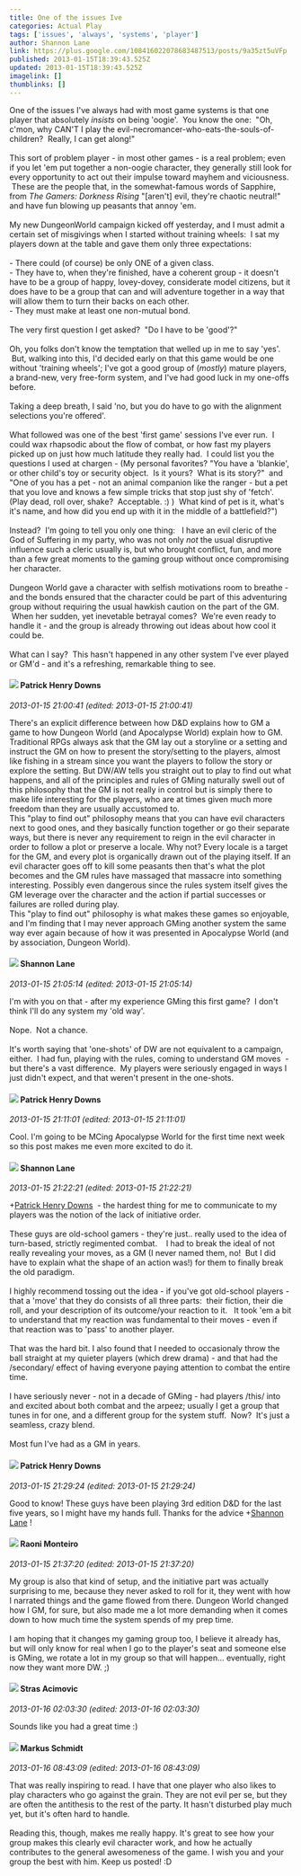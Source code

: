 ```yaml
---
title: One of the issues Ive
categories: Actual Play
tags: ['issues', 'always', 'systems', 'player']
author: Shannon Lane
link: https://plus.google.com/108416022078683487513/posts/9a35zt5uVFp
published: 2013-01-15T18:39:43.525Z
updated: 2013-01-15T18:39:43.525Z
imagelink: []
thumblinks: []
---
```


One of the issues I&#39;ve always had with most game systems is that one player that absolutely <i>insists</i> on being &#39;oogie&#39;.  You know the one:  &quot;Oh, c&#39;mon, why CAN&#39;T I play the evil-necromancer-who-eats-the-souls-of-children?  Really, I can get along!&quot;<br /><br />This sort of problem player - in most other games - is a real problem; even if you let &#39;em put together a non-oogie character, they generally still look for every opportunity to act out their impulse toward mayhem and viciousness.  These are the people that, in the somewhat-famous words of Sapphire, from <i>The Gamers: Dorkness Rising</i> &quot;[aren&#39;t] evil, they&#39;re chaotic neutral!&quot; and have fun blowing up peasants that annoy &#39;em.<br /><br />My new DungeonWorld campaign kicked off yesterday, and I must admit a certain set of misgivings when I started without training wheels:  I sat my players down at the table and gave them only three expectations:<br /><br />- There could (of course) be only ONE of a given class.<br />- They have to, when they&#39;re finished, have a coherent group - it doesn&#39;t have to be a group of happy, lovey-dovey, considerate model citizens, but it does have to be a group that can and will adventure together in a way that will allow them to turn their backs on each other.<br />- They must make at least one non-mutual bond.<br /><br />The very first question I get asked?  &quot;Do I have to be &#39;good&#39;?&quot;<br /><br />Oh, you folks don&#39;t know the temptation that welled up in me to say &#39;yes&#39;.  But, walking into this, I&#39;d decided early on that this game would be one without &#39;training wheels&#39;; I&#39;ve got a good group of (<i>mostly</i>) mature players, a brand-new, very free-form system, and I&#39;ve had good luck in my one-offs before.  <br /><br />Taking a deep breath, I said &#39;no, but you do have to go with the alignment selections you&#39;re offered&#39;.<br /><br />What followed was one of the best &#39;first game&#39; sessions I&#39;ve ever run.  I could wax rhapsodic about the flow of combat, or how fast my players picked up on just how much latitude they really had.  I could list you the questions I used at chargen - (My personal favorites? &quot;You have a &#39;blankie&#39;, or other child&#39;s toy or security object.  Is it yours?  What is its story?&quot;  and &quot;One of you has a pet - not an animal companion like the ranger - but a pet that you love and knows a few simple tricks that stop just shy of &#39;fetch&#39;. (Play dead, roll over, shake?  Acceptable. :) )  What kind of pet is it, what&#39;s it&#39;s name, and how did you end up with it in the middle of a battlefield?&quot;)<br /><br />Instead?  I&#39;m going to tell you only one thing:   I have an evil cleric of the God of Suffering in my party, who was not only <i>not</i> the usual disruptive influence such a cleric usually is, but who brought conflict, fun, and more than a few great moments to the gaming group without once compromising her character.<br /><br />Dungeon World gave a character with selfish motivations room to breathe - and the bonds ensured that the character could be part of this adventuring group without requiring the usual hawkish caution on the part of the GM.  When her sudden, yet inevetable betrayal comes?  We&#39;re even ready to handle it - and the group is already throwing out ideas about how cool it could be.<br /><br />What can I say?  This hasn&#39;t happened in any other system I&#39;ve ever played or GM&#39;d - and it&#39;s a refreshing, remarkable thing to see.  
<div id='comment z135y3xywwmhzvbdn22ngdpyozmas3ytj'>
  <h4><img src='{{site.baseurl}}//images/avatars/110480132212863692845_photo.jpg'> Patrick Henry Downs</h4>
      <p><cite>2013-01-15 21:00:41 (edited: 2013-01-15 21:00:41)</cite></p>
        <p>There&#39;s an explicit difference between how D&amp;D explains how to GM a game to how Dungeon World (and Apocalypse World) explain how to GM. Traditional RPGs always ask that the GM lay out a storyline or a setting and instruct the GM on how to present the story/setting to the players, almost like fishing in a stream since you want the players to follow the story or explore the setting. But DW/AW tells you straight out to play to find out what happens, and all of the principles and rules of GMing naturally swell out of this philosophy that the GM is not really in control but is simply there to make life interesting for the players, who are at times given much more freedom than they are usually accustomed to.<br />This &quot;play to find out&quot; philosophy means that you can have evil characters next to good ones, and they basically function together or go their separate ways, but there is never any requirement to reign in the evil character in order to follow a plot or preserve a locale. Why not? Every locale is a target for the GM, and every plot is organically drawn out of the playing itself. If an evil character goes off to kill some peasants then that&#39;s what the plot becomes and the GM rules have massaged that massacre into something interesting. Possibly even dangerous since the rules system itself gives the GM leverage over the character and the action if partial successes or failures are rolled during play.<br />This &quot;play to find out&quot; philosophy is what makes these games so enjoyable, and I&#39;m finding that I may never approach GMing another system the same way ever again because of how it was presented in Apocalypse World (and by association, Dungeon World).</p>
</div>
        

<div id='comment z135y3xywwmhzvbdn22ngdpyozmas3ytj'>
  <h4><img src='{{site.baseurl}}//images/avatars/108416022078683487513_photo.jpg'> Shannon Lane</h4>
      <p><cite>2013-01-15 21:05:14 (edited: 2013-01-15 21:05:14)</cite></p>
        <p>I&#39;m with you on that - after my experience GMing this first game?  I don&#39;t think I&#39;ll do any system my &#39;old way&#39;.<br /><br />Nope.  Not a chance.<br /><br />It&#39;s worth saying that &#39;one-shots&#39; of DW are not equivalent to a campaign, either.  I had fun, playing with the rules, coming to understand GM moves  - but there&#39;s a vast difference.  My players were seriously engaged in ways I just didn&#39;t expect, and that weren&#39;t present in the one-shots.</p>
</div>
        

<div id='comment z135y3xywwmhzvbdn22ngdpyozmas3ytj'>
  <h4><img src='{{site.baseurl}}//images/avatars/110480132212863692845_photo.jpg'> Patrick Henry Downs</h4>
      <p><cite>2013-01-15 21:11:01 (edited: 2013-01-15 21:11:01)</cite></p>
        <p>Cool. I&#39;m going to be MCing Apocalypse World for the first time next week so this post makes me even more excited to do it.</p>
</div>
        

<div id='comment z135y3xywwmhzvbdn22ngdpyozmas3ytj'>
  <h4><img src='{{site.baseurl}}//images/avatars/108416022078683487513_photo.jpg'> Shannon Lane</h4>
      <p><cite>2013-01-15 21:22:21 (edited: 2013-01-15 21:22:21)</cite></p>
        <p><span class="proflinkWrapper"><span class="proflinkPrefix">+</span><a class="proflink" href="https://plus.google.com/110480132212863692845" oid="110480132212863692845">Patrick Henry Downs</a></span>  - the hardest thing for me to communicate to my players was the notion of the lack of initiative order.<br /><br />These guys are old-school gamers - they&#39;re just.. really used to the idea of turn-based, strictly regimented combat.    I had to break the ideal of not really revealing your moves, as a GM (I never named them, no!  But I did have to explain what the shape of an action was!) for them to finally break the old paradigm.<br /><br />I highly recommend tossing out the idea - if you&#39;ve got old-school players - that a &#39;move&#39; that they do consists of all three parts:  their fiction, their die roll, and your description of its outcome/your reaction to it.   It took &#39;em a bit to understand that my reaction was fundamental to their moves - even if that reaction was to &#39;pass&#39; to another player.<br /><br />That was the hard bit. I also found that I needed to occasionaly throw the ball straight at my quieter players (which drew drama) - and that had the /secondary/ effect of having everyone paying attention to combat the entire time.<br /><br />I have seriously never - not in a decade of GMing - had players /this/ into and excited about both combat and the arpeez; usually I get a group that tunes in for one, and a different group for the system stuff.  Now?  It&#39;s just a seamless, crazy blend.<br /><br />Most fun I&#39;ve had as a GM in years.</p>
</div>
        

<div id='comment z135y3xywwmhzvbdn22ngdpyozmas3ytj'>
  <h4><img src='{{site.baseurl}}//images/avatars/110480132212863692845_photo.jpg'> Patrick Henry Downs</h4>
      <p><cite>2013-01-15 21:29:24 (edited: 2013-01-15 21:29:24)</cite></p>
        <p>Good to know! These guys have been playing 3rd edition D&amp;D for the last five years, so I might have my hands full. Thanks for the advice <span class="proflinkWrapper"><span class="proflinkPrefix">+</span><a class="proflink" href="https://plus.google.com/108416022078683487513" oid="108416022078683487513">Shannon Lane</a></span> !</p>
</div>
        

<div id='comment z135y3xywwmhzvbdn22ngdpyozmas3ytj'>
  <h4><img src='{{site.baseurl}}//images/avatars/116853051997757460697_photo.jpg'> Raoni Monteiro</h4>
      <p><cite>2013-01-15 21:37:20 (edited: 2013-01-15 21:37:20)</cite></p>
        <p>My group is also that kind of setup, and the initiative part was actually surprising to me, because they never asked to roll for it, they went with how I narrated things and the game flowed from there. Dungeon World changed how I GM, for sure, but also made me a lot more demanding when it comes down to how much time the system spends of my prep time.<br /><br />I am hoping that it changes my gaming group too, I believe it already has, but will only know for real when I go to the player&#39;s seat and someone else is GMing, we rotate a lot in my group so that will happen... eventually, right now they want more DW. ;)</p>
</div>
        

<div id='comment z135y3xywwmhzvbdn22ngdpyozmas3ytj'>
  <h4><img src='{{site.baseurl}}//images/avatars/101825723823652157001_photo.jpg'> Stras Acimovic</h4>
      <p><cite>2013-01-16 02:03:30 (edited: 2013-01-16 02:03:30)</cite></p>
        <p>Sounds like you had a great time :)</p>
</div>
        

<div id='comment z135y3xywwmhzvbdn22ngdpyozmas3ytj'>
  <h4><img src='{{site.baseurl}}//images/avatars/105450056511388194492_photo.jpg'> Markus Schmidt</h4>
      <p><cite>2013-01-16 08:43:09 (edited: 2013-01-16 08:43:09)</cite></p>
        <p>That was really inspiring to read. I have that one player who also likes to play characters who go against the grain. They are not evil per se, but they are often the antithesis to the rest of the party. It hasn&#39;t disturbed play much yet, but it&#39;s often hard to handle.<br /><br />Reading this, though, makes me really happy. It&#39;s great to see how your group makes this clearly evil character work, and how he actually contributes to the general awesomeness of the game. I wish you and your group the best with him. Keep us posted! :D</p>
</div>
        